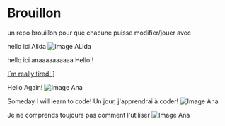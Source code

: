 # Brouillon
un repo brouillon pour que chacune puisse modifier/jouer avec

hello ici Alida 
![Image ALida](https://emova-monceaufleurs-fr-storage.omn.proximis.com/Imagestorage/images/454/546/64a6bee42830f_MF_23_06_5969_FicheProduit_EteProduistPlus_910x10908.jpg)

hello ici anaaaaaaaaaa
Hello!!

[I´m really tired! ](https://totalhealthchiropractic.com.au/wp-content/uploads/2022/09/pexels-andrea-piacquadio-3791136-1024x683.jpg)]


Hello Again!
![Image Ana](https://i2.wp.com/atiempo.tv/wp-content/uploads/2019/10/Cansancio1.jpg?fit=780%2C439&ssl=1)

Someday I will learn to code! 
Un jour, j'apprendrai à coder!
![Image Ana](https://jrmcoaching.com.br/wp-content/uploads/2017/03/Mente-Positiva.jpg)

Je ne comprends toujours pas comment l'utiliser
![Image Ana](https://images-wixmp-ed30a86b8c4ca887773594c2.wixmp.com/f/c566ede8-0078-4f0b-a2fa-182aa9ad4d61/d9yhcuv-64f8df78-2999-4fed-9705-4cdaa3137635.png?token=eyJ0eXAiOiJKV1QiLCJhbGciOiJIUzI1NiJ9.eyJzdWIiOiJ1cm46YXBwOjdlMGQxODg5ODIyNjQzNzNhNWYwZDQxNWVhMGQyNmUwIiwiaXNzIjoidXJuOmFwcDo3ZTBkMTg4OTgyMjY0MzczYTVmMGQ0MTVlYTBkMjZlMCIsIm9iaiI6W1t7InBhdGgiOiJcL2ZcL2M1NjZlZGU4LTAwNzgtNGYwYi1hMmZhLTE4MmFhOWFkNGQ2MVwvZDl5aGN1di02NGY4ZGY3OC0yOTk5LTRmZWQtOTcwNS00Y2RhYTMxMzc2MzUucG5nIn1dXSwiYXVkIjpbInVybjpzZXJ2aWNlOmZpbGUuZG93bmxvYWQiXX0.Ec65d8m9beNwDvCVrXT9Wz7hnCNzlI1K-m5QVyWS9_8)

